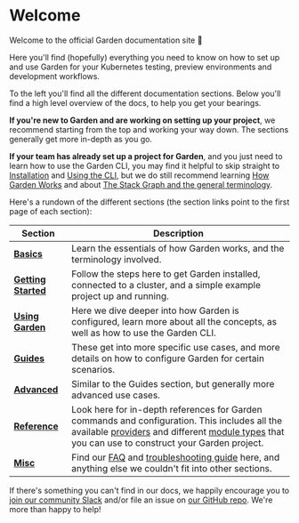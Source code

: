 # Welcome

Welcome to the official Garden documentation site 👋

Here you'll find (hopefully) everything you need to know on how to set up and use Garden for your Kubernetes testing, preview environments and development workflows.

To the left you'll find all the different documentation sections. Below you'll find a high level overview of the docs, to help you get your bearings.

**If you're new to Garden and are working on setting up your project**, we recommend starting from the top and working your way down. The sections generally get more in-depth as you go.

**If your team has already set up a project for Garden**, and you just need to learn how to use the Garden CLI, you may find it helpful to skip straight to [Installation](./getting-started/1-installation.md) and [Using the CLI](./using-garden/using-the-cli.md), but we do still recommend learning [How Garden Works](./basics/how-garden-works.md) and about [The Stack Graph and the general terminology](./basics/stack-graph.md).

Here's a rundown of the different sections (the section links point to the first page of each section):

| Section | Description |
| ------- | ----------- |
| **[Basics](./basics/how-garden-works.md)** | Learn the essentials of how Garden works, and the terminology involved. |
| **[Getting Started](./getting-started/0-introduction.md)** | Follow the steps here to get Garden installed, connected to a cluster, and a simple example project up and running. |
| **[Using Garden](./using-garden/configuration-overview.md)** | Here we dive deeper into how Garden is configured, learn more about all the concepts, as well as how to use the Garden CLI. |
| **[Guides](./guides/cloud-provider-setup.md)** | These get into more specific use cases, and more details on how to configure Garden for certain scenarios. |
| **[Advanced](./advanced/using-remote-sources.md)** | Similar to the Guides section, but generally more advanced use cases. |
| **[Reference](./reference/providers/README.md)** | Look here for in-depth references for Garden commands and configuration. This includes all the available [providers](./reference/providers/README.md) and different [module types](./reference/module-types/README.md) that you can use to construct your Garden project. |
| **[Misc](./misc/faq.md)** | Find our [FAQ](./misc/faq.md) and [troubleshooting guide](./misc/troubleshooting.md) here, and anything else we couldn't fit into other sections. |

If there's something you can't find in our docs, we happily encourage you to [join our community Slack](https://chat.garden.io) and/or file an issue on [our GitHub repo](https://github.com/garden-io/garden). We're more than happy to help!
